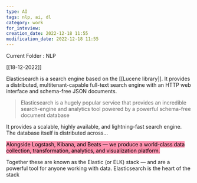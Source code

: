 ```yaml
---
type: AI
tags: nlp, ai, dl
category: work
for_inteview: 
creation_date: 2022-12-18 11:55
modification_date: 2022-12-18 11:55
---
```


  
Current Folder : NLP




[[18-12-2022]]


Elasticsearch is a search engine based on the [[Lucene library]]. It provides a distributed, multitenant-capable full-text search engine with an HTTP web interface and schema-free JSON documents.

> Elasticsearch is a hugely popular service that provides an incredible search-engine and analytics tool powered by a powerful schema-free document database


It provides a scalable, highly available, and lightning-fast search engine. The database itself is distributed across…

<mark style="background: #FF5582A6;">Alongside Logstash, Kibana, and Beats — we produce a world-class data collection, transformation, analytics, and visualization platform.

Together these are known as the Elastic (or ELK) stack — and are a powerful tool for anyone working with data. Elasticsearch is the heart of the stack</mark>

